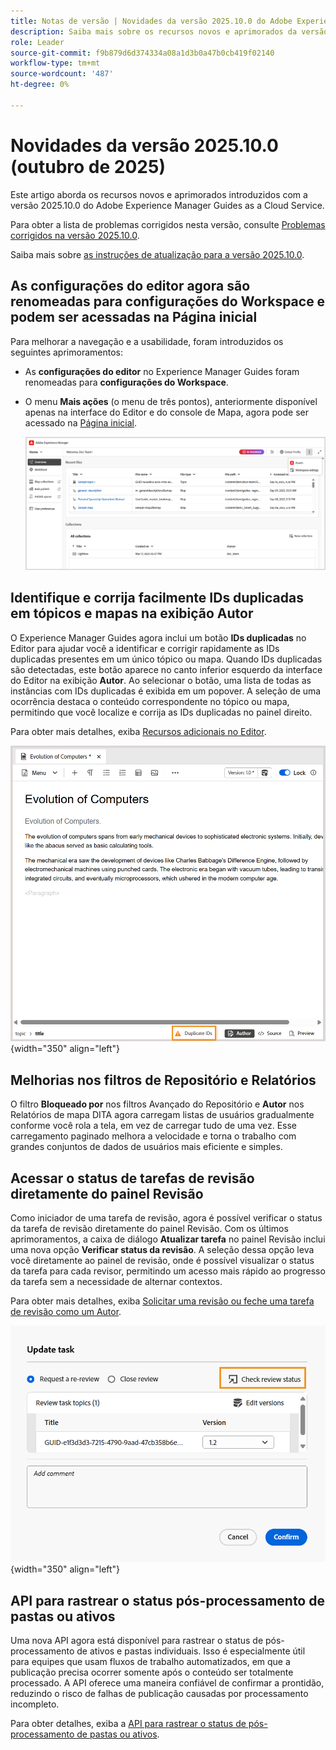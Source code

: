 ```yaml
---
title: Notas de versão | Novidades da versão 2025.10.0 do Adobe Experience Manager Guides
description: Saiba mais sobre os recursos novos e aprimorados da versão 2025.10.0 do Adobe Experience Manager Guides
role: Leader
source-git-commit: f9b879d6d374334a08a1d3b0a47b0cb419f02140
workflow-type: tm+mt
source-wordcount: '487'
ht-degree: 0%

---
```


# Novidades da versão 2025.10.0 (outubro de 2025)

Este artigo aborda os recursos novos e aprimorados introduzidos com a versão 2025.10.0 do Adobe Experience Manager Guides as a Cloud Service.

Para obter a lista de problemas corrigidos nesta versão, consulte [Problemas corrigidos na versão 2025.10.0](fixed-issues-2025-10-0.md).

Saiba mais sobre [as instruções de atualização para a versão 2025.10.0](../release-info/upgrade-instructions-2025-10-0.md).


## As configurações do editor agora são renomeadas para configurações do Workspace e podem ser acessadas na Página inicial

Para melhorar a navegação e a usabilidade, foram introduzidos os seguintes aprimoramentos:

- As **configurações do editor** no Experience Manager Guides foram renomeadas para **configurações do Workspace**.
- O menu **Mais ações** (o menu de três pontos), anteriormente disponível apenas na interface do Editor e do console de Mapa, agora pode ser acessado na [Página inicial](../user-guide/intro-home-page.md).

  ![](assets/workspace-settings.png)

## Identifique e corrija facilmente IDs duplicadas em tópicos e mapas na exibição Autor

O Experience Manager Guides agora inclui um botão **IDs duplicadas** no Editor para ajudar você a identificar e corrigir rapidamente as IDs duplicadas presentes em um único tópico ou mapa. Quando IDs duplicadas são detectadas, este botão aparece no canto inferior esquerdo da interface do Editor na exibição **Autor**. Ao selecionar o botão, uma lista de todas as instâncias com IDs duplicadas é exibida em um popover. A seleção de uma ocorrência destaca o conteúdo correspondente no tópico ou mapa, permitindo que você localize e corrija as IDs duplicadas no painel direito.

Para obter mais detalhes, exiba [Recursos adicionais no Editor](../user-guide/web-editor-other-features.md).

![](assets/duplicate-element-IDs.png){width="350" align="left"}

## Melhorias nos filtros de Repositório e Relatórios

O filtro **Bloqueado por** nos filtros Avançado do Repositório e **Autor** nos Relatórios de mapa DITA agora carregam listas de usuários gradualmente conforme você rola a tela, em vez de carregar tudo de uma vez. Esse carregamento paginado melhora a velocidade e torna o trabalho com grandes conjuntos de dados de usuários mais eficiente e simples.

## Acessar o status de tarefas de revisão diretamente do painel Revisão

Como iniciador de uma tarefa de revisão, agora é possível verificar o status da tarefa de revisão diretamente do painel Revisão. Com os últimos aprimoramentos, a caixa de diálogo **Atualizar tarefa** no painel Revisão inclui uma nova opção **Verificar status da revisão**. A seleção dessa opção leva você diretamente ao painel de revisão, onde é possível visualizar o status da tarefa para cada revisor, permitindo um acesso mais rápido ao progresso da tarefa sem a necessidade de alternar contextos.

Para obter mais detalhes, exiba [Solicitar uma revisão ou feche uma tarefa de revisão como um Autor](../user-guide/review-close-review-task.md).

![](assets/check-review-status-icon.png){width="350" align="left"}



## API para rastrear o status pós-processamento de pastas ou ativos

Uma nova API agora está disponível para rastrear o status de pós-processamento de ativos e pastas individuais. Isso é especialmente útil para equipes que usam fluxos de trabalho automatizados, em que a publicação precisa ocorrer somente após o conteúdo ser totalmente processado. A API oferece uma maneira confiável de confirmar a prontidão, reduzindo o risco de falhas de publicação causadas por processamento incompleto.

Para obter detalhes, exiba a [API para rastrear o status de pós-processamento de pastas ou ativos](../api-reference/track-post-processing-status.md).

